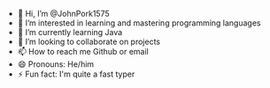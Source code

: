 - 👋 Hi, I’m @JohnPork1575
- 👀 I’m interested in learning and mastering programming languages
- 🌱 I’m currently learning Java
- 💞️ I’m looking to collaborate on projects
- 📫 How to reach me Github or email
- 😄 Pronouns: He/him
- ⚡ Fun fact: I'm quite a fast typer

<!---
JohnPork1575/JohnPork1575 is a ✨ special ✨ repository because its `README.md` (this file) appears on your GitHub profile.
You can click the Preview link to take a look at your changes.
--->
